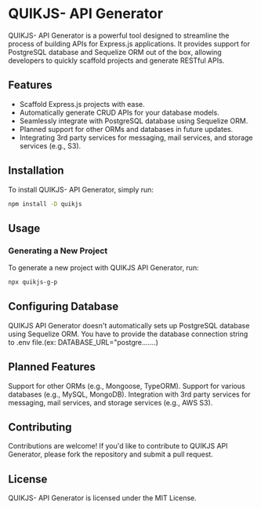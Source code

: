 # QUIKJS- API Generator

QUIKJS- API Generator is a powerful tool designed to streamline the process of building APIs for Express.js applications. It provides support for PostgreSQL database and Sequelize ORM out of the box, allowing developers to quickly scaffold projects and generate RESTful APIs.

## Features

- Scaffold Express.js projects with ease.
- Automatically generate CRUD APIs for your database models.
- Seamlessly integrate with PostgreSQL database using Sequelize ORM.
- Planned support for other ORMs and databases in future updates.
- Integrating 3rd party services for messaging, mail services, and storage services (e.g., S3).

## Installation

To install QUIKJS- API Generator, simply run:

```bash
npm install -D quikjs
```

## Usage

### Generating a New Project

To generate a new project with QUIKJS API Generator, run:

```bash
npx quikjs-g-p
```

<!-- ## Generating APIs -

Once your project is set up, you can generate APIs for your models using the following command:

```bash
npx quikjs-g-m
``` -->

## Configuring Database

QUIKJS API Generator doesn't automatically sets up PostgreSQL database using Sequelize ORM. You have to provide the database connection string to .env file.(ex: DATABASE_URL="postgre.......)

## Planned Features

Support for other ORMs (e.g., Mongoose, TypeORM).
Support for various databases (e.g., MySQL, MongoDB).
Integration with 3rd party services for messaging, mail services, and storage services (e.g., AWS S3).

## Contributing

Contributions are welcome! If you'd like to contribute to QUIKJS API Generator, please fork the repository and submit a pull request.

## License

QUIKJS- API Generator is licensed under the MIT License.
